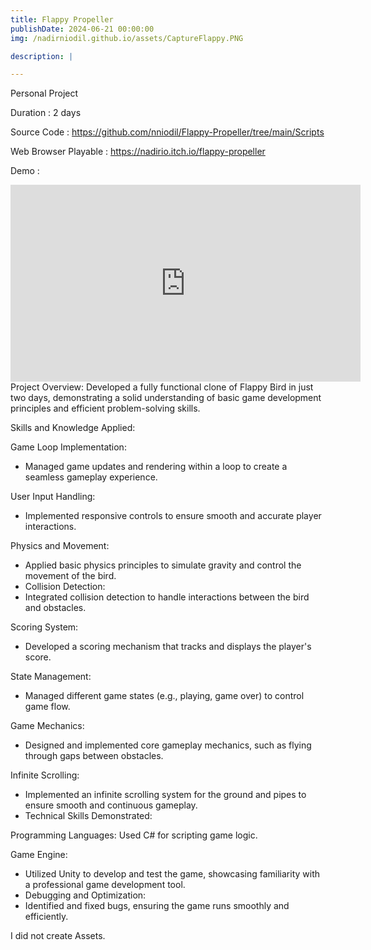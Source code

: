 ```yaml
---
title: Flappy Propeller
publishDate: 2024-06-21 00:00:00
img: /nadirniodil.github.io/assets/CaptureFlappy.PNG

description: |

---
```

Personal Project

Duration : 2 days

Source Code : https://github.com/nniodil/Flappy-Propeller/tree/main/Scripts

Web Browser Playable : https://nadirio.itch.io/flappy-propeller

Demo :
<iframe width="560" height="315" src="https://www.youtube.com/embed/DrdDjvreet4?si=_uRLJLdnniPupJeR" title="YouTube video player" frameborder="0" allow="accelerometer; autoplay; clipboard-write; encrypted-media; gyroscope; picture-in-picture; web-share" referrerpolicy="strict-origin-when-cross-origin" allowfullscreen></iframe>
Project Overview:
Developed a fully functional clone of Flappy Bird in just two days, demonstrating a solid understanding of basic game development principles and efficient problem-solving skills.

Skills and Knowledge Applied:

Game Loop Implementation:
- Managed game updates and rendering within a loop to create a seamless gameplay experience.

User Input Handling:
- Implemented responsive controls to ensure smooth and accurate player interactions.

Physics and Movement:
- Applied basic physics principles to simulate gravity and control the movement of the bird.
- Collision Detection:
- Integrated collision detection to handle interactions between the bird and obstacles.

Scoring System:
- Developed a scoring mechanism that tracks and displays the player's score.

State Management:
- Managed different game states (e.g., playing, game over) to control game flow.

Game Mechanics:
- Designed and implemented core gameplay mechanics, such as flying through gaps between obstacles.

Infinite Scrolling:
- Implemented an infinite scrolling system for the ground and pipes to ensure smooth and continuous gameplay.
- Technical Skills Demonstrated:

Programming Languages:
Used C# for scripting game logic.

Game Engine:
- Utilized Unity to develop and test the game, showcasing familiarity with a professional game development tool.
- Debugging and Optimization:
- Identified and fixed bugs, ensuring the game runs smoothly and efficiently.

I did not create Assets.
